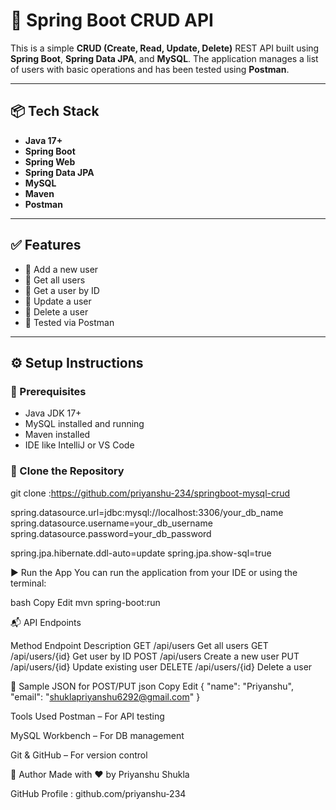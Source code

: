 # 🚀 Spring Boot CRUD API

This is a simple **CRUD (Create, Read, Update, Delete)** REST API built using **Spring Boot**, **Spring Data JPA**, and **MySQL**. The application manages a list of users with basic operations and has been tested using **Postman**.

---

## 📦 Tech Stack

- **Java 17+**
- **Spring Boot**
- **Spring Web**
- **Spring Data JPA**
- **MySQL**
- **Maven**
- **Postman**

---

## ✅ Features

- 🔹 Add a new user
- 🔹 Get all users
- 🔹 Get a user by ID
- 🔹 Update a user
- 🔹 Delete a user
- 🔹 Tested via Postman

---

## ⚙️ Setup Instructions

### 🔧 Prerequisites

- Java JDK 17+
- MySQL installed and running
- Maven installed
- IDE like IntelliJ or VS Code

### 🔌 Clone the Repository

git clone :https://github.com/priyanshu-234/springboot-mysql-crud



spring.datasource.url=jdbc:mysql://localhost:3306/your_db_name
spring.datasource.username=your_db_username
spring.datasource.password=your_db_password

spring.jpa.hibernate.ddl-auto=update
spring.jpa.show-sql=true

▶️ Run the App
You can run the application from your IDE or using the terminal:

bash
Copy
Edit
mvn spring-boot:run

📬 API Endpoints

Method	Endpoint	Description
GET	/api/users	Get all users
GET	/api/users/{id}	Get user by ID
POST	/api/users	Create a new user
PUT	/api/users/{id}	Update existing user
DELETE	/api/users/{id}	Delete a user

🧪 Sample JSON for POST/PUT
json
Copy
Edit
{
  "name": "Priyanshu",
  "email": "shuklapriyanshu6292@gmail.com"
}


 Tools Used
Postman – For API testing

MySQL Workbench – For DB management

Git & GitHub – For version control

🙌 Author
Made with ❤️ by Priyanshu Shukla

GitHub Profile : github.com/priyanshu-234



